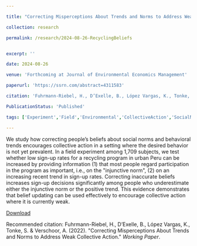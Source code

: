 ```yaml
---

title: "Correcting Misperceptions About Trends and Norms to Address Weak Collective Action"

collection: research

permalink: /research/2024-08-26-RecyclingBeliefs


excerpt: ''

date: 2024-08-26

venue: 'Forthcoming at Journal of Environmental Economics Management'

paperurl: 'https://ssrn.com/abstract=4311583'

citation: 'Fuhrmann-Riebel, H., D’Exelle, B., López Vargas, K., Tonke, S. & Verschoor, A. (2022). &quot;Correcting Misperceptions About Trends and Norms to Address Weak Collective Action.&quot; <i>Working Paper</i>.'

PublicationStatus: 'Published'

tags: ['Experiment','Field','Environmental','CollectiveAction','SocialNorms','Beliefs']

---
```

We study how correcting people’s beliefs about social norms and behavioral trends encourages collective action in a setting where the desired behavior is not yet prevalent. In a field experiment among 1,709 subjects, we test whether low sign-up rates for a recycling program in urban Peru can be increased by providing information (1) that most people regard participation in the program as important, i.e., on the "injunctive norm", (2) on an increasing recent trend in sign-up rates. Correcting inaccurate beliefs increases sign-up decisions significantly among people who underestimate either the injunctive norm or the positive trend. This evidence demonstrates that belief updating can be used effectively to encourage collective action where it is currently weak.

[Download](https://ssrn.com/abstract=4311583)

Recommended citation: Fuhrmann-Riebel, H., D’Exelle, B., López Vargas, K., Tonke, S. & Verschoor, A. (2022). &quot;Correcting Misperceptions About Trends and Norms to Address Weak Collective Action.&quot; <i>Working Paper</i>.
